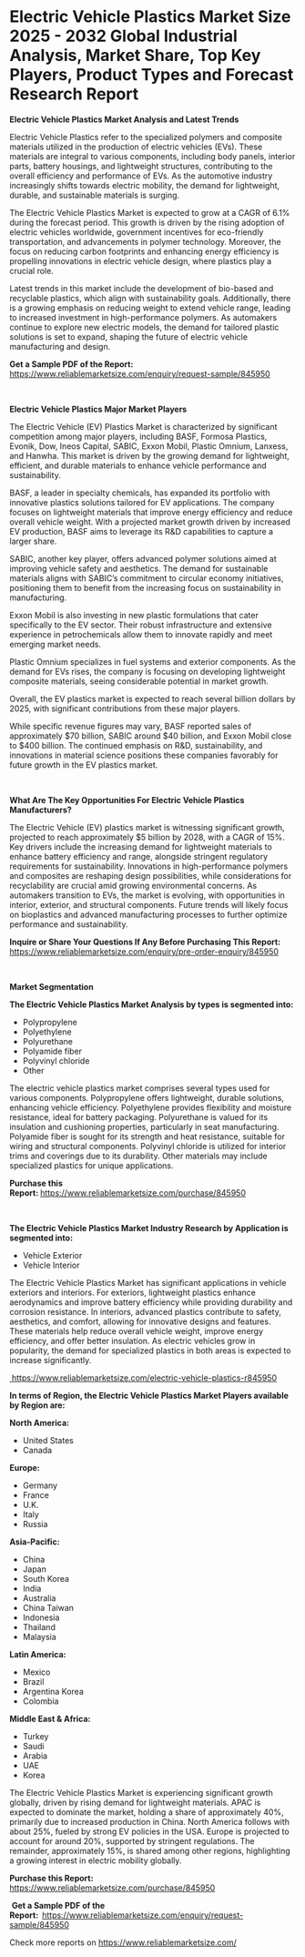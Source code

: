 <p><h1>Electric Vehicle Plastics Market Size 2025 - 2032 Global Industrial Analysis, Market Share, Top Key Players, Product Types and Forecast Research Report</h1></p><p><strong>Electric Vehicle Plastics Market Analysis and Latest Trends</strong></p>
<p><p>Electric Vehicle Plastics refer to the specialized polymers and composite materials utilized in the production of electric vehicles (EVs). These materials are integral to various components, including body panels, interior parts, battery housings, and lightweight structures, contributing to the overall efficiency and performance of EVs. As the automotive industry increasingly shifts towards electric mobility, the demand for lightweight, durable, and sustainable materials is surging.</p><p>The Electric Vehicle Plastics Market is expected to grow at a CAGR of 6.1% during the forecast period. This growth is driven by the rising adoption of electric vehicles worldwide, government incentives for eco-friendly transportation, and advancements in polymer technology. Moreover, the focus on reducing carbon footprints and enhancing energy efficiency is propelling innovations in electric vehicle design, where plastics play a crucial role.</p><p>Latest trends in this market include the development of bio-based and recyclable plastics, which align with sustainability goals. Additionally, there is a growing emphasis on reducing weight to extend vehicle range, leading to increased investment in high-performance polymers. As automakers continue to explore new electric models, the demand for tailored plastic solutions is set to expand, shaping the future of electric vehicle manufacturing and design.</p></p>
<p><strong>Get a Sample PDF of the Report:&nbsp;</strong> <a href="https://www.reliablemarketsize.com/enquiry/request-sample/845950?utm_campaign=2475&utm_medium=2&utm_source=Github&utm_content=ia&utm_term=01042025&utm_id=electric-vehicle-plastics">https://www.reliablemarketsize.com/enquiry/request-sample/845950</a></p>
<p>&nbsp;</p>
<p><strong>Electric Vehicle Plastics Major Market Players</strong></p>
<p><p>The Electric Vehicle (EV) Plastics Market is characterized by significant competition among major players, including BASF, Formosa Plastics, Evonik, Dow, Ineos Capital, SABIC, Exxon Mobil, Plastic Omnium, Lanxess, and Hanwha. This market is driven by the growing demand for lightweight, efficient, and durable materials to enhance vehicle performance and sustainability. </p><p>BASF, a leader in specialty chemicals, has expanded its portfolio with innovative plastics solutions tailored for EV applications. The company focuses on lightweight materials that improve energy efficiency and reduce overall vehicle weight. With a projected market growth driven by increased EV production, BASF aims to leverage its R&D capabilities to capture a larger share.</p><p>SABIC, another key player, offers advanced polymer solutions aimed at improving vehicle safety and aesthetics. The demand for sustainable materials aligns with SABIC’s commitment to circular economy initiatives, positioning them to benefit from the increasing focus on sustainability in manufacturing.</p><p>Exxon Mobil is also investing in new plastic formulations that cater specifically to the EV sector. Their robust infrastructure and extensive experience in petrochemicals allow them to innovate rapidly and meet emerging market needs.</p><p>Plastic Omnium specializes in fuel systems and exterior components. As the demand for EVs rises, the company is focusing on developing lightweight composite materials, seeing considerable potential in market growth.</p><p>Overall, the EV plastics market is expected to reach several billion dollars by 2025, with significant contributions from these major players. </p><p>While specific revenue figures may vary, BASF reported sales of approximately $70 billion, SABIC around $40 billion, and Exxon Mobil close to $400 billion. The continued emphasis on R&D, sustainability, and innovations in material science positions these companies favorably for future growth in the EV plastics market.</p></p>
<p>&nbsp;</p>
<p><strong>What Are The Key Opportunities For Electric Vehicle Plastics Manufacturers?</strong></p>
<p><p>The Electric Vehicle (EV) plastics market is witnessing significant growth, projected to reach approximately $5 billion by 2028, with a CAGR of 15%. Key drivers include the increasing demand for lightweight materials to enhance battery efficiency and range, alongside stringent regulatory requirements for sustainability. Innovations in high-performance polymers and composites are reshaping design possibilities, while considerations for recyclability are crucial amid growing environmental concerns. As automakers transition to EVs, the market is evolving, with opportunities in interior, exterior, and structural components. Future trends will likely focus on bioplastics and advanced manufacturing processes to further optimize performance and sustainability.</p></p>
<p><strong>Inquire or Share Your Questions If Any Before Purchasing This Report:</strong> <a href="https://www.reliablemarketsize.com/enquiry/pre-order-enquiry/845950?utm_campaign=2475&utm_medium=2&utm_source=Github&utm_content=ia&utm_term=01042025&utm_id=electric-vehicle-plastics">https://www.reliablemarketsize.com/enquiry/pre-order-enquiry/845950</a></p>
<p>&nbsp;</p>
<p><strong>Market Segmentation</strong></p>
<p><strong>The Electric Vehicle Plastics Market Analysis by types is segmented into:</strong></p>
<p><ul><li>Polypropylene</li><li>Polyethylene</li><li>Polyurethane</li><li>Polyamide fiber</li><li>Polyvinyl chloride</li><li>Other</li></ul></p>
<p><p>The electric vehicle plastics market comprises several types used for various components. Polypropylene offers lightweight, durable solutions, enhancing vehicle efficiency. Polyethylene provides flexibility and moisture resistance, ideal for battery packaging. Polyurethane is valued for its insulation and cushioning properties, particularly in seat manufacturing. Polyamide fiber is sought for its strength and heat resistance, suitable for wiring and structural components. Polyvinyl chloride is utilized for interior trims and coverings due to its durability. Other materials may include specialized plastics for unique applications.</p></p>
<p><strong>Purchase this Report:&nbsp;</strong><a href="https://www.reliablemarketsize.com/purchase/845950?utm_campaign=2475&utm_medium=2&utm_source=Github&utm_content=ia&utm_term=01042025&utm_id=electric-vehicle-plastics">https://www.reliablemarketsize.com/purchase/845950</a></p>
<p>&nbsp;</p>
<p><strong>The Electric Vehicle Plastics Market Industry Research by Application is segmented into:</strong></p>
<p><ul><li>Vehicle Exterior</li><li>Vehicle Interior</li></ul></p>
<p><p>The Electric Vehicle Plastics Market has significant applications in vehicle exteriors and interiors. For exteriors, lightweight plastics enhance aerodynamics and improve battery efficiency while providing durability and corrosion resistance. In interiors, advanced plastics contribute to safety, aesthetics, and comfort, allowing for innovative designs and features. These materials help reduce overall vehicle weight, improve energy efficiency, and offer better insulation. As electric vehicles grow in popularity, the demand for specialized plastics in both areas is expected to increase significantly.</p></p>
<p><a href="https://www.reliablemarketsize.com/electric-vehicle-plastics-r845950?utm_campaign=2475&utm_medium=2&utm_source=Github&utm_content=ia&utm_term=01042025&utm_id=electric-vehicle-plastics">&nbsp;https://www.reliablemarketsize.com/electric-vehicle-plastics-r845950</a></p>
<p><strong>In terms of Region, the Electric Vehicle Plastics Market Players available by Region are:</strong></p>
<p>
    <p> <strong> North America: </strong>
        <ul>
            <li>United States</li>
            <li>Canada</li>
        </ul>
        </p> 
    <p> <strong> Europe: </strong>
        <ul>
            <li>Germany</li>
            <li>France</li>
            <li>U.K.</li>
            <li>Italy</li>
            <li>Russia</li>
        </ul>
        </p> 
    <p> <strong> Asia-Pacific: </strong>
        <ul>
            <li>China</li>
            <li>Japan</li>
            <li>South Korea</li>
            <li>India</li>
            <li>Australia</li>
            <li>China Taiwan</li>
            <li>Indonesia</li>
            <li>Thailand</li>
            <li>Malaysia</li>
        </ul>
        </p> 
    <p> <strong> Latin America: </strong>
        <ul>
            <li>Mexico</li>
            <li>Brazil</li>
            <li>Argentina Korea</li>
            <li>Colombia</li>
        </ul>
        </p> 
    <p> <strong> Middle East & Africa: </strong>
        <ul>
            <li>Turkey</li>
            <li>Saudi</li>
            <li>Arabia</li>
            <li>UAE</li>
            <li>Korea</li>
        </ul>
    </p>
    </p>
<p><p>The Electric Vehicle Plastics Market is experiencing significant growth globally, driven by rising demand for lightweight materials. APAC is expected to dominate the market, holding a share of approximately 40%, primarily due to increased production in China. North America follows with about 25%, fueled by strong EV policies in the USA. Europe is projected to account for around 20%, supported by stringent regulations. The remainder, approximately 15%, is shared among other regions, highlighting a growing interest in electric mobility globally.</p></p>
<p><strong>Purchase this Report: </strong><a href="https://www.reliablemarketsize.com/purchase/845950?utm_campaign=2475&utm_medium=2&utm_source=Github&utm_content=ia&utm_term=01042025&utm_id=electric-vehicle-plastics">https://www.reliablemarketsize.com/purchase/845950</a></p>
<p>&nbsp;<strong>Get a Sample PDF of the Report:&nbsp;&nbsp;</strong><a href="https://www.reliablemarketsize.com/enquiry/request-sample/845950?utm_campaign=2475&utm_medium=2&utm_source=Github&utm_content=ia&utm_term=01042025&utm_id=electric-vehicle-plastics">https://www.reliablemarketsize.com/enquiry/request-sample/845950</a></p>
<p><strong></strong></p>
<p>Check more reports on <a href="https://www.reliablemarketsize.com/?utm_campaign=2475&utm_medium=2&utm_source=Github&utm_content=ia&utm_term=01042025&utm_id=electric-vehicle-plastics">https://www.reliablemarketsize.com/</a></p>